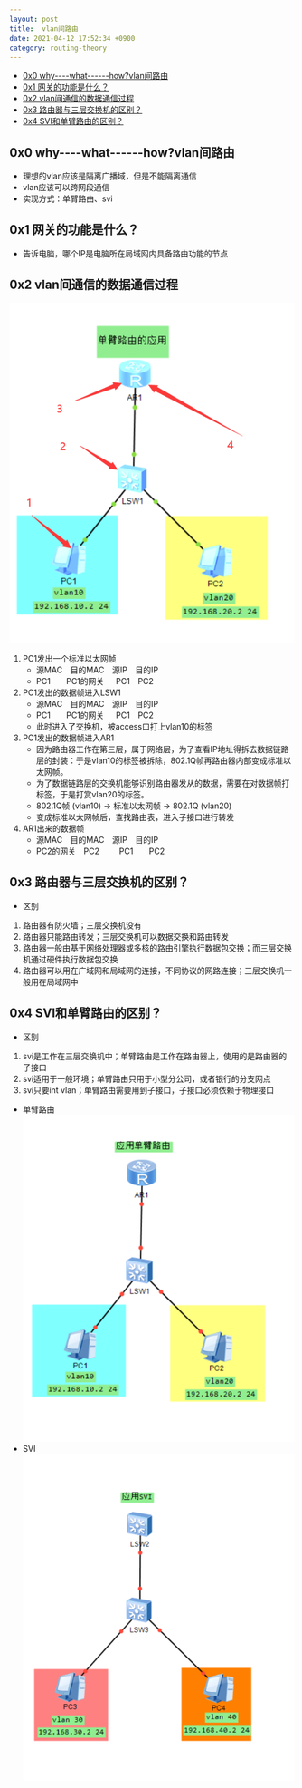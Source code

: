 ```yaml
---
layout: post
title:  vlan间路由
date: 2021-04-12 17:52:34 +0900
category: routing-theory
---
```

<!-- TOC -->

- [0x0 why----what------how?vlan间路由](#0x0-why----what------howvlan间路由)
- [0x1 网关的功能是什么？](#0x1-网关的功能是什么)
- [0x2 vlan间通信的数据通信过程](#0x2-vlan间通信的数据通信过程)
- [0x3 路由器与三层交换机的区别？](#0x3-路由器与三层交换机的区别)
- [0x4 SVI和单臂路由的区别？](#0x4-svi和单臂路由的区别)

<!-- /TOC -->

## 0x0 why----what------how?vlan间路由

- 理想的vlan应该是隔离广播域，但是不能隔离通信
- vlan应该可以跨网段通信
- 实现方式：单臂路由、svi

## 0x1 网关的功能是什么？

- 告诉电脑，哪个IP是电脑所在局域网内具备路由功能的节点

## 0x2 vlan间通信的数据通信过程

![](/images/20210412-1.png)
1. PC1发出一个标准以太网帧  
    - 源MAC&ensp;&ensp;目的MAC&ensp;&ensp;源IP&ensp;&ensp;目的IP
    - PC1&ensp;&ensp;&ensp;&ensp;PC1的网关&ensp;&ensp;&ensp;PC1&ensp;&ensp;PC2
2. PC1发出的数据帧进入LSW1
    - 源MAC&ensp;&ensp;目的MAC&ensp;&ensp;源IP&ensp;&ensp;目的IP
    - PC1&ensp;&ensp;&ensp;&ensp;PC1的网关&ensp;&ensp;&ensp;PC1&ensp;&ensp;PC2
    - 此时进入了交换机，被access口打上vlan10的标签
3. PC1发出的数据帧进入AR1
    - 因为路由器工作在第三层，属于网络层，为了查看IP地址得拆去数据链路层的封装：于是vlan10的标签被拆除，802.1Q帧再路由器内部变成标准以太网帧。
    - 为了数据链路层的交换机能够识别路由器发从的数据，需要在对数据帧打标签，于是打赏vlan20的标签。
    - 802.1Q帧 (vlan10) -> 标准以太网帧 -> 802.1Q (vlan20)
    - 变成标准以太网帧后，查找路由表，进入子接口进行转发
4. AR1出来的数据帧
    - 源MAC&ensp;&ensp;目的MAC&ensp;&ensp;源IP&ensp;&ensp;目的IP
    - PC2的网关&ensp;&ensp;PC2&ensp;&ensp;&ensp;&ensp;&ensp;PC1&ensp;&ensp;&ensp;&ensp;PC2

## 0x3 路由器与三层交换机的区别？
- 区别
1. 路由器有防火墙；三层交换机没有
2. 路由器只能路由转发；三层交换机可以数据交换和路由转发
3. 路由器一般由基于网络处理器或多核的路由引擎执行数据包交换；而三层交换机通过硬件执行数据包交换
4. 路由器可以用在广域网和局域网的连接，不同协议的网路连接；三层交换机一般用在局域网中

## 0x4 SVI和单臂路由的区别？
- 区别
1. svi是工作在三层交换机中；单臂路由是工作在路由器上，使用的是路由器的子接口
2. svi适用于一般环境；单臂路由只用于小型分公司，或者银行的分支网点
3. svi只要int vlan；单臂路由需要用到子接口，子接口必须依赖于物理接口
- 单臂路由
![](/images/20210412-2.png)
- SVI
![](/images/20210412-3.png)




